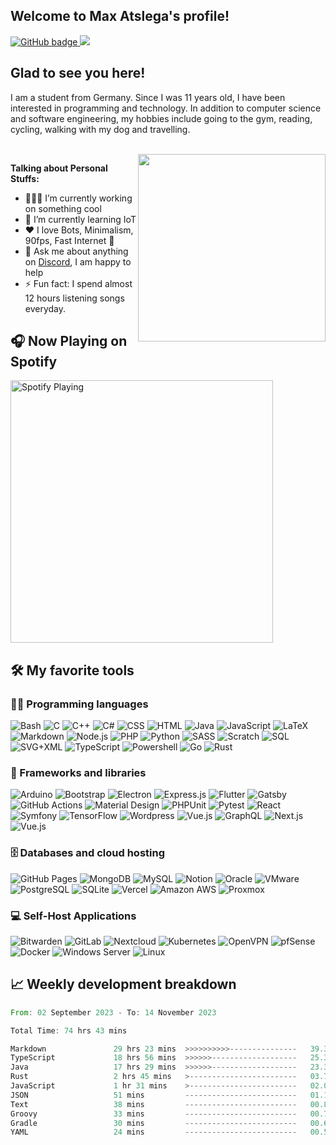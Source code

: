 
## Welcome to Max Atslega's profile!
<p>
  <a href="https://github.com/MaxAtslega?tab=followers">
    <img src="https://img.shields.io/github/followers/MaxAtslega?label=Followers&logo=GitHub&style=for-the-badge" alt="GitHub badge" />
  </a>
  <a href="https://discord.gg/uGNMa9y">
    <img src="https://img.shields.io/discord/738835148149358675?logo=discord&style=for-the-badge" />
  </a>
</p>

## Glad to see you here!
I am a student from Germany. Since I was 11 years old, I have been interested in programming and technology. In addition to computer science and software engineering, my hobbies include going to the gym, reading, cycling, walking with my dog and travelling.


<br>

<img align="right" width="300" src="https://media1.giphy.com/media/13HgwGsXF0aiGY/giphy.gif" />

**Talking about Personal Stuffs:**

- 👨🏻‍💻 I’m currently working on something cool
- 🚀 I’m currently learning IoT
- ❤ I love Bots, Minimalism, 90fps, Fast Internet 🥴
- 💬 Ask me about anything on [Discord](https://discord.gg/8nngawAbmN), I am happy to help
- ⚡ Fun fact: I spend almost 12 hours listening songs everyday.

## 🎧 Now Playing on Spotify

[<img src="https://spotify.atslega.dev/api/spotify" alt="Spotify Playing" width="420"/>](https://open.spotify.com/user/gxuh6amx0d27qr72kom5eqsm2)

## 🛠️ My favorite tools

### 👨‍💻 Programming languages

<p>
    <img alt="Bash" src="https://img.shields.io/badge/Bash-121011.svg?logo=gnu-bash&logoColor=white">
    <img alt="C" src="https://custom-icon-badges.herokuapp.com/badge/C-03599C.svg?logo=c-in-hexagon&logoColor=white">
    <img alt="C++" src="https://custom-icon-badges.herokuapp.com/badge/C++-9C033A.svg?logo=cpp2&logoColor=white">
    <img alt="C#" src="https://custom-icon-badges.herokuapp.com/badge/C%23-68217A.svg?logo=cs2&logoColor=white">
    <img alt="CSS" src="https://img.shields.io/badge/CSS-1572B6.svg?logo=css3&logoColor=white">
    <img alt="HTML" src="https://img.shields.io/badge/HTML-E34F26.svg?logo=html5&logoColor=white">
    <img alt="Java" src="https://img.shields.io/badge/Java-007396.svg?logo=java&logoColor=white">
    <img alt="JavaScript" src="https://img.shields.io/badge/JavaScript-F7DF1E.svg?logo=javascript&logoColor=black">
    <img alt="LaTeX" src="https://img.shields.io/badge/LaTeX-008080.svg?logo=LaTeX&logoColor=white">
    <img alt="Markdown" src="https://img.shields.io/badge/Markdown-000000.svg?logo=markdown&logoColor=white">
    <img alt="Node.js" src="https://img.shields.io/badge/Node.js-43853D.svg?logo=node.js&logoColor=white">
    <img alt="PHP" src="https://img.shields.io/badge/PHP-777BB4.svg?logo=php&logoColor=white">
    <img alt="Python" src="https://img.shields.io/badge/Python-14354C.svg?logo=python&logoColor=white">
    <img alt="SASS" src="https://img.shields.io/badge/Sass-hotpink.svg?logo=SASS&logoColor=white">
    <img alt="Scratch" src="https://img.shields.io/badge/Scratch-4D97FF.svg?logo=scratch&logoColor=white">
    <img alt="SQL" src="https://custom-icon-badges.herokuapp.com/badge/SQL-025E8C.svg?logo=database&logoColor=white">
    <img alt="SVG+XML" src="https://img.shields.io/badge/SVG%2BXML-e0982c.svg?logo=svg&logoColor=white">
    <img alt="TypeScript" src="https://img.shields.io/badge/TypeScript-007ACC.svg?logo=typescript&logoColor=white">
    <img alt="Powershell" src="https://img.shields.io/badge/PowerShell-5391FE.svg?logo=powershell&logoColor=white">
    <img alt="Go" src="https://img.shields.io/badge/Go-00ADD8.svg?logo=go&logoColor=white">
    <img alt="Rust" src="https://img.shields.io/badge/Rust-000000.svg?logo=rust&logoColor=white">
</p>

### 🧰 Frameworks and libraries

<p>
    <img alt="Arduino" src="https://img.shields.io/badge/-Arduino-00979D?logo=Arduino&logoColor=white">
    <img alt="Bootstrap" src="https://img.shields.io/badge/Bootstrap-7952B3.svg?logo=bootstrap&logoColor=white">
    <img alt="Electron" src="https://img.shields.io/badge/Electron-20232e.svg?logo=electron&logoColor=white">
    <img alt="Express.js" src="https://img.shields.io/badge/Express.js-404d59.svg?logo=express&logoColor=white">
    <img alt="Flutter" src="https://img.shields.io/badge/Flutter-02569B.svg?logo=flutter&logoColor=white">
    <img alt="Gatsby" src="https://img.shields.io/badge/Gatsby-663399?logo=Gatsby&logoColor=white">
    <img alt="GitHub Actions" src="https://img.shields.io/badge/GitHub%20Actions-2671E5.svg?logo=github%20actions&logoColor=white">
    <img alt="Material Design" src="https://img.shields.io/badge/Material%20Design-0081CB.svg?logo=material-design&logoColor=white">
    <img alt="PHPUnit" src="https://custom-icon-badges.herokuapp.com/badge/PHPUnit-366488.svg?logo=test-tube&logoColor=white">
    <img alt="Pytest" src="https://img.shields.io/badge/Pytest-0A9EDC.svg?logo=pytest&logoColor=white">
    <img alt="React" src="https://img.shields.io/badge/React-20232a.svg?logo=react&logoColor=%2361DAFB">
    <img alt="Symfony" src="https://img.shields.io/badge/Symfony-111111.svg?logo=symfony&logoColor=white">
    <img alt="TensorFlow" src="https://img.shields.io/badge/TensorFlow-FF6F00.svg?logo=TensorFlow&logoColor=white">
    <img alt="Wordpress" src="https://img.shields.io/badge/Wordpress-21759B?logo=wordpress&logoColor=white">
    <img alt="Vue.js" src="https://img.shields.io/badge/Vue.js-4FC08D?logo=vue.js&logoColor=white">
    <img alt="GraphQL" src="https://img.shields.io/badge/GraphQL-E10098?logo=GraphQL&logoColor=white">
    <img alt="Next.js" src="https://img.shields.io/badge/Next.js-000000?logo=Next.js&logoColor=white">
    <img alt="Vue.js" src="https://img.shields.io/badge/Angular-DD0031?logo=Angular&logoColor=white">
</p>

### 🗄️ Databases and cloud hosting

<p>
    <img alt="GitHub Pages" src="https://img.shields.io/badge/GitHub%20Pages-327FC7.svg?logo=github&logoColor=white">
    <img alt="MongoDB" src ="https://img.shields.io/badge/MongoDB-4ea94b.svg?logo=mongodb&logoColor=white">
    <img alt="MySQL" src="https://img.shields.io/badge/MySQL-00f.svg?logo=mysql&logoColor=white">
    <img alt="Notion" src="https://img.shields.io/badge/Notion-010101.svg?logo=notion&logoColor=white">
    <img alt="Oracle" src ="https://img.shields.io/badge/Oracle-F00000.svg?logo=oracle&logoColor=white">
    <img alt="VMware" src="https://img.shields.io/badge/VMware-607078.svg?logo=VMware&logoColor=white">    
    <img alt="PostgreSQL" src ="https://img.shields.io/badge/PostgreSQL-316192.svg?logo=postgresql&logoColor=white">
    <img alt="SQLite" src ="https://img.shields.io/badge/SQLite-07405e.svg?logo=sqlite&logoColor=white">
    <img alt="Vercel" src="https://img.shields.io/badge/Vercel-000000.svg?logo=vercel&logoColor=white">
    <img alt="Amazon AWS" src="https://img.shields.io/badge/Amazon AWS-232F3E.svg?logo=Amazon AWS&logoColor=white">
    <img alt="Proxmox" src="https://img.shields.io/badge/Proxmox-E57000.svg?logo=Proxmox&logoColor=white">
</p>

### 💻 Self-Host Applications

<p>
    <img alt="Bitwarden" src="https://img.shields.io/badge/-Bitwarden-175DDC?logo=bitwarden&logoColor=white">
    <img alt="GitLab" src="https://img.shields.io/badge/GitLab-FCA121.svg?logo=GitLab&logoColor=white">
    <img alt="Nextcloud" src="https://img.shields.io/badge/Nextcloud-0082C9.svg?logo=Nextcloud&logoColor=white">
    <img alt="Kubernetes" src="https://img.shields.io/badge/Kubernetes-326CE5.svg?logo=Kubernetes&logoColor=white">
    <img alt="OpenVPN" src="https://img.shields.io/badge/OpenVPN-EA7E20.svg?logo=OpenVPN&logoColor=white">
    <img alt="pfSense" src="https://img.shields.io/badge/pfSense-212121.svg?logo=pfSense&logoColor=white">
    <img alt="Docker" src="https://img.shields.io/badge/Docker-2496ED.svg?logo=Docker&logoColor=white">
    <img alt="Windows Server" src="https://img.shields.io/badge/Windows Server-0078D6.svg?logo=Windows&logoColor=white">
    <img alt="Linux" src="https://img.shields.io/badge/Linux Server-FCC624.svg?logo=Linux&logoColor=black">
</p>

## 📈 Weekly development breakdown
<p>
  <!--START_SECTION:waka-->

```rust
From: 02 September 2023 - To: 14 November 2023

Total Time: 74 hrs 43 mins

Markdown               29 hrs 23 mins  >>>>>>>>>>---------------   39.30 %
TypeScript             18 hrs 56 mins  >>>>>>-------------------   25.34 %
Java                   17 hrs 29 mins  >>>>>>-------------------   23.38 %
Rust                   2 hrs 45 mins   >------------------------   03.70 %
JavaScript             1 hr 31 mins    >------------------------   02.03 %
JSON                   51 mins         -------------------------   01.15 %
Text                   38 mins         -------------------------   00.86 %
Groovy                 33 mins         -------------------------   00.75 %
Gradle                 30 mins         -------------------------   00.69 %
YAML                   24 mins         -------------------------   00.54 %
```

<!--END_SECTION:waka-->
</p>
